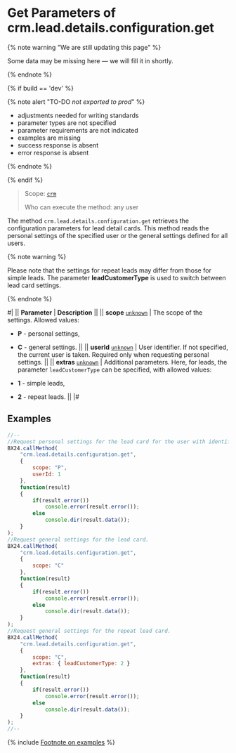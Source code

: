 # Get Parameters of crm.lead.details.configuration.get

{% note warning "We are still updating this page" %}

Some data may be missing here — we will fill it in shortly.

{% endnote %}

{% if build == 'dev' %}

{% note alert "TO-DO _not exported to prod_" %}

- adjustments needed for writing standards
- parameter types are not specified
- parameter requirements are not indicated
- examples are missing
- success response is absent
- error response is absent

{% endnote %}

{% endif %}

> Scope: [`crm`](../../../scopes/permissions.md)
>
> Who can execute the method: any user

The method `crm.lead.details.configuration.get` retrieves the configuration parameters for lead detail cards. This method reads the personal settings of the specified user or the general settings defined for all users.

{% note warning %}

Please note that the settings for repeat leads may differ from those for simple leads. The parameter **leadCustomerType** is used to switch between lead card settings.

{% endnote %}

#|
|| **Parameter** | **Description** ||
|| **scope**
[`unknown`](../../../data-types.md) | The scope of the settings. Allowed values:

- **P** - personal settings,
- **C** - general settings. 
  ||
|| **userId**
[`unknown`](../../../data-types.md) | User identifier. If not specified, the current user is taken. Required only when requesting personal settings. ||
|| **extras**
[`unknown`](../../../data-types.md) | Additional parameters. Here, for leads, the parameter `leadCustomerType` can be specified, with allowed values:

- **1** - simple leads,
- **2** - repeat leads.
  ||
|#

## Examples

```js
//--
//Request personal settings for the lead card for the user with identifier 1.
BX24.callMethod(
    "crm.lead.details.configuration.get",
    {
        scope: "P",
        userId: 1
    },
    function(result)
    {
        if(result.error())
            console.error(result.error());
        else
            console.dir(result.data());
    }
);
//Request general settings for the lead card.
BX24.callMethod(
    "crm.lead.details.configuration.get",
    {
        scope: "C"
    },
    function(result)
    {
        if(result.error())
            console.error(result.error());
        else
            console.dir(result.data());
    }
);
//Request general settings for the repeat lead card.
BX24.callMethod(
    "crm.lead.details.configuration.get",
    {
        scope: "C",
        extras: { leadCustomerType: 2 }
    },
    function(result)
    {
        if(result.error())
            console.error(result.error());
        else
            console.dir(result.data());
    }
);
//--
```

{% include [Footnote on examples](../../../../_includes/examples.md) %}